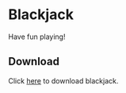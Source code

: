 # Blackjack
Have fun playing!

## Download
Click <a href="https://github.com/Bash-04/Mini-Projects/blob/main/Games/Blackjack/WindowsFormsAppWedstrijd/bin/Release/Blackjack.exe">here</a> to download blackjack.
